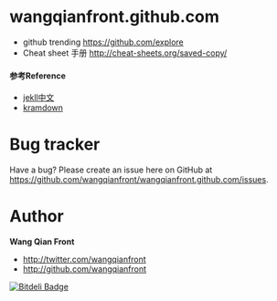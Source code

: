 wangqianfront.github.com
============================

* github trending https://github.com/explore
* Cheat sheet 手册 http://cheat-sheets.org/saved-copy/


#### 参考Reference 
* [jekll中文](http://jekyllcn.com/)
* [kramdown](http://kramdown.gettalong.org/quickref.html)


Bug tracker
=================================

Have a bug? Please create an issue here on GitHub at https://github.com/wangqianfront/wangqianfront.github.com/issues.


Author
================
**Wang Qian Front**
*    http://twitter.com/wangqianfront
*    http://github.com/wangqianfront

[![Bitdeli Badge](https://d2weczhvl823v0.cloudfront.net/wangqianfront/wangqianfront.github.com/trend.png)](https://bitdeli.com/free "Bitdeli Badge")

